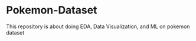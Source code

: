 # Pokemon-Dataset
This repository is about doing EDA, Data Visualization, and ML on pokemon dataset
